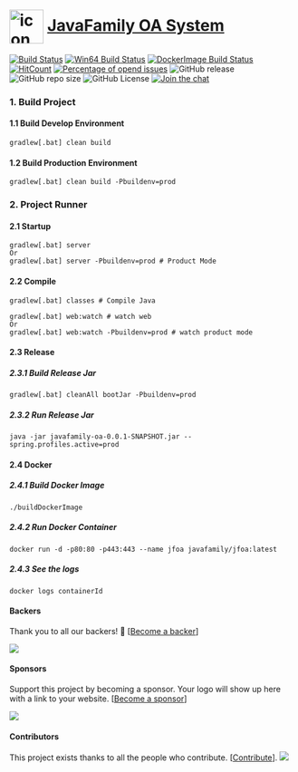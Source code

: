 # <a href="https://javafamilyclub.github.io/jfoa/"><img width="60px" align="center" src="https://s1.ax1x.com/2020/08/28/donrLD.png" alt="icon"/></a> [JavaFamily OA System](https://javafamilyclub.github.io/jfoa) 

[![Build Status](https://travis-ci.org/JavaFamilyClub/jfoa.svg?branch=master)](https://travis-ci.org/github/JavaFamilyClub/jfoa "Build on linux and mac os")
[![Win64 Build Status](https://github.com/JavaFamilyClub/jfoa/workflows/Windows-latest%20Build/badge.svg)](https://github.com/JavaFamilyClub/jfoa/actions?query=workflow%3A%22Windows-latest+Build%22 "Build on latest windows")
[![DockerImage Build Status](https://github.com/JavaFamilyClub/jfoa/workflows/DockerImage%20Build/badge.svg)](https://github.com/JavaFamilyClub/jfoa/actions?query=workflow%3A%22DockerImage+Build%22)
[![HitCount](http://hits.dwyl.com/JavaFamilyClub/jfoa.svg)](http://hits.dwyl.com/JavaFamilyClub/jfoa)
[![Percentage of opend issues](http://isitmaintained.com/badge/open/JavaFamilyClub/jfoa.svg)](https://github.com/JavaFamilyClub/jfoa/issues "Percentage of issues still open")
![GitHub release](https://img.shields.io/github/release-pre/JavaFamilyClub/jfoa)
![GitHub repo size](https://img.shields.io/github/repo-size/JavaFamilyClub/jfoa)
![GitHub License](https://img.shields.io/github/license/JavaFamilyClub/jfoa)
[![Join the chat](https://badges.gitter.im/javafamilychat/jfoa.svg)](https://gitter.im/javafamilychat/jfoa?utm_source=badge&utm_medium=badge&utm_campaign=pr-badge&utm_content=badge)

### 1. Build Project
#### 1.1 Build Develop Environment
``` shell script
gradlew[.bat] clean build
```

#### 1.2 Build Production Environment
``` shell script
gradlew[.bat] clean build -Pbuildenv=prod
```

### 2. Project Runner
#### 2.1 Startup
``` shell script
gradlew[.bat] server
Or
gradlew[.bat] server -Pbuildenv=prod # Product Mode
```

#### 2.2 Compile
```shell script
gradlew[.bat] classes # Compile Java 
```

```shell script
gradlew[.bat] web:watch # watch web
Or
gradlew[.bat] web:watch -Pbuildenv=prod # watch product mode
```

#### 2.3 Release
##### 2.3.1 Build Release Jar

```shell script
gradlew[.bat] cleanAll bootJar -Pbuildenv=prod
```

##### 2.3.2 Run Release Jar

```shell script
java -jar javafamily-oa-0.0.1-SNAPSHOT.jar --spring.profiles.active=prod
```

#### 2.4 Docker
##### 2.4.1 Build Docker Image

```shell script
./buildDockerImage
```

##### 2.4.2 Run Docker Container

```shell script
docker run -d -p80:80 -p443:443 --name jfoa javafamily/jfoa:latest
```

##### 2.4.3 See the logs

```shell script
docker logs containerId
```

#### Backers

Thank you to all our backers! 🙏 [[Become a backer](https://opencollective.com/jfoa#backer)]

<a href="https://opencollective.com/jfoa#backer" target="_blank"><img src="https://opencollective.com/jfoa/backer.svg?width=890"></a>

#### Sponsors

Support this project by becoming a sponsor. Your logo will show up here with a link to your website. [[Become a sponsor](https://opencollective.com/jfoa#sponsor)]

<a href="https://opencollective.com/jfoa/sponsor/0/website" target="_blank"><img src="https://opencollective.com/jfoa/sponsor/0/avatar.svg"></a>

#### Contributors

This project exists thanks to all the people who contribute. [[Contribute](CONTRIBUTING.md)].
<a href="https://github.com/JavaFamilyClub/jfoa/graphs/contributors"><img src="https://opencollective.com/jfoa/contributors.svg?width=890" /></a>
